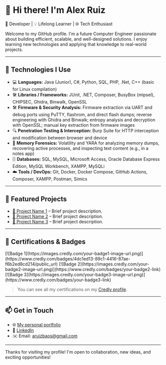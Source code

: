 # 👋 Hi there! I'm Alex Ruiz  

🎯 Developer | 💡 Lifelong Learner | 🌐 Tech Enthusiast

Welcome to my GitHub profile. I'm a future Computer Engineer passionate about building efficient, scalable, and well-designed solutions. I enjoy learning new technologies and applying that knowledge to real-world projects.

---

## 🚀 Technologies I Use

- 💻 **Languages:** Java (Junior), C#, Python, SQL, PHP, .Net, C++ (basic for Linux compilation)
- 🛠️ **Libraries / Frameworks:** JUnit, .NET, Composer, BusyBox (mipsel), CHIPSEC, Ghidra, Binwalk, OpenSSL
- 🛠️ **Firmware & Security Analysis:** Firmware extraction via UART and debug ports using PuTTY, flashrom, and direct flash dumps; reverse engineering with Ghidra and Binwalk; entropy analysis and decryption with OpenSSL; manual key extraction from firmware images
- 🔍 **Penetration Testing & Interception:** Burp Suite for HTTP interception and modification between browser and device
- 🧠 **Memory Forensics:** Volatility and YARA for analyzing memory dumps, recovering active processes, and inspecting text content (e.g., in a notes app)
- 🗄️ **Databases:** SQL, MySQL, Microsoft Access, Oracle Database Express Edition, MySQL Workbench, XAMPP, MySQLi
- ☁️ **Tools / DevOps:** Git, Docker, Docker Compose, GitHub Actions, Composer, XAMPP, Postman, Simics

---

## 📂 Featured Projects

- [🔗 Project Name 1](https://github.com/yourusername/project1) – Brief project description.  
- [🔗 Project Name 2](https://github.com/yourusername/project2) – Brief project description.  
- [🔗 Project Name 3](https://github.com/yourusername/project3) – Brief project description.  

---

## 🏅 Certifications & Badges
<div data-iframe-width="150" data-iframe-height="270" data-share-badge-id="4dc1ed13-89c1-4416-87ae-f6b2ed8cd214" data-share-badge-host="https://www.credly.com"></div><script type="text/javascript" async src="//cdn.credly.com/assets/utilities/embed.js"></script>
[![Badge 1](https://images.credly.com/your-badge1-image-url.png)](https://www.credly.com/badges/4dc1ed13-89c1-4416-87ae-f6b2ed8cd214/public_url)  
[![Badge 2](https://images.credly.com/your-badge2-image-url.png)](https://www.credly.com/badges/your-badge2-link)  
[![Badge 3](https://images.credly.com/your-badge3-image-url.png)](https://www.credly.com/badges/your-badge3-link)  

> You can see all my certifications on my [Credly profile](https://www.credly.com/users/alejandro-miguel-ruiz-banos).

---

## 📫 Get in Touch

- 🌐 [My personal portfolio](https://yourwebsite.com)  
- 💼 [LinkedIn](https://www.linkedin.com/in/alejandro-miguel-ruiz-banos)  
- ✉️ Email: aruizbaos@gmail.com

---

Thanks for visiting my profile! I'm open to collaboration, new ideas, and exciting opportunities!


<!--
**arb782/arb782** is a ✨ _special_ ✨ repository because its `README.md` (this file) appears on your GitHub profile.

Here are some ideas to get you started:

- 🔭 I’m currently working on ...
- 🌱 I’m currently learning ...
- 👯 I’m looking to collaborate on ...
- 🤔 I’m looking for help with ...
- 💬 Ask me about ...
- 📫 How to reach me: ...
- 😄 Pronouns: ...
- ⚡ Fun fact: ...
-->
